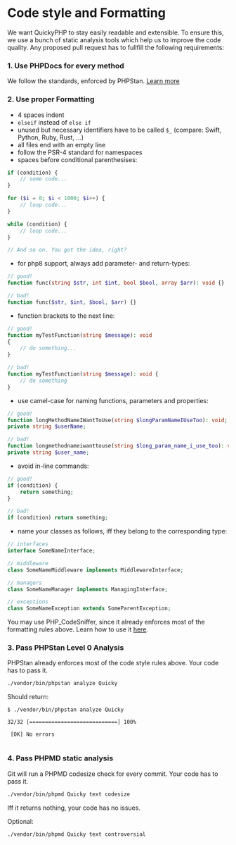 # Code style and Formatting

We want QuickyPHP to stay easily readable and extensible. To ensure this, we use a bunch of
static analysis tools which help us to improve the code quality. Any proposed pull request has
to fullfill the following requirements:

### 1. Use PHPDocs for every method
We follow the standards, enforced by PHPStan. [Learn more](https://phpstan.org/writing-php-code/phpdocs-basics)

### 2. Use proper Formatting
- 4 spaces indent
- `elseif` instead of `else if`
- unused but necessary identifiers have to be called `$_` (compare: Swift, Python, Ruby, Rust, ...)
- all files end with an empty line
- follow the PSR-4 standard for namespaces
- spaces before conditional parenthesises:
```php
if (condition) {
    // some code...
} 

for ($i = 0; $i < 1000; $i++) {
    // loop code...
}

while (condition) {
    // loop code...
}

// And so on. You got the idea, right?
```
- for php8 support, always add parameter- and return-types:
```php
// good!
function func(string $str, int $int, bool $bool, array $arr): void {}

// bad!
function func($str, $int, $bool, $arr) {}
```
- function brackets to the next line:
```php
// good!
function myTestFunction(string $message): void
{
    // do something...
}

// bad!
function myTestFunction(string $message): void {
    // do something
}
```
- use camel-case for naming functions, parameters and properties:
```php
// good!
function longMethodNameIWantToUse(string $longParamNameIUseToo): void;
private string $userName;

// bad!
function longmethodnameiwanttouse(string $long_param_name_i_use_too): void;
private string $user_name;
```
- avoid in-line commands:
```php
// good!
if (condition) {
    return something;
}

// bad!
if (condition) return something;
```
- name your classes as follows, iff they belong to the corresponding type:
```php
// interfaces
interface SomeNameInterface;

// middleware
class SomeNameMiddleware implements MiddlewareInterface;

// managers
class SomeNameManager implements ManagingInterface;

// exceptions
class SomeNameException extends SomeParentException;
```
You may use PHP_CodeSniffer, since it already enforces most of the formatting rules above.
Learn how to use it [here](https://github.com/squizlabs/PHP_CodeSniffer).

### 3. Pass PHPStan Level 0 Analysis
PHPStan already enforces most of the code style rules above. Your code has to pass it. 
```bash
./vendor/bin/phpstan analyze Quicky
```
Should return:
```
$ ./vendor/bin/phpstan analyze Quicky

32/32 [============================] 100%
                                                                                                          
 [OK] No errors                                                                                                         
                                                                                                                        
```
### 4. Pass PHPMD static analysis
Git will run a PHPMD codesize check for every commit. Your code has to pass it.  
```bash
./vendor/bin/phpmd Quicky text codesize
```
Iff it returns nothing, your code has no issues.

Optional:
```bash
./vendor/bin/phpmd Quicky text controversial
```


